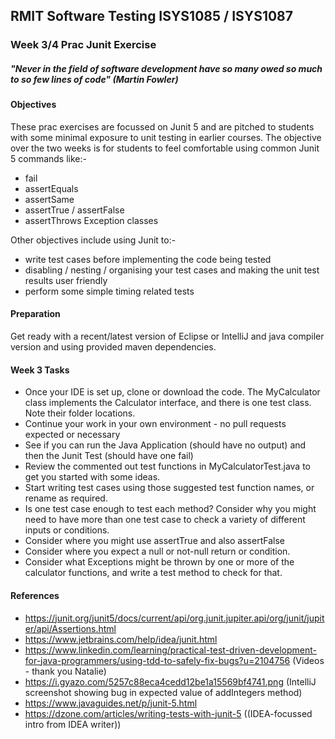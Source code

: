 ## RMIT Software Testing ISYS1085 / ISYS1087

### Week 3/4 Prac Junit Exercise 

##### "Never in the field of software development have so many owed so much to so few lines of code" (Martin Fowler)

#### Objectives
These prac exercises are focussed on Junit 5 and are pitched to students with some minimal exposure to unit testing in earlier courses. 
The objective over the two weeks is for students to feel comfortable using common Junit 5 commands like:- 
- fail 
- assertEquals
- assertSame 
- assertTrue / assertFalse
- assertThrows Exception classes

Other objectives include using Junit to:-
- write test cases before implementing the code being tested 
- disabling / nesting / organising your test cases and making the unit test results user friendly 
- perform some simple timing related tests  

#### Preparation

Get ready with a recent/latest version of Eclipse or IntelliJ and java compiler version and using provided maven dependencies.

#### Week 3 Tasks

* Once your IDE is set up, clone or download the code. The MyCalculator class implements the Calculator interface, and there is one test class. Note their folder locations.
* Continue your work in your own environment - no pull requests expected or necessary
* See if you can run the Java Application (should have no output) and then the Junit Test (should have one fail)
* Review the commented out test functions in MyCalculatorTest.java to get you started with some ideas.
* Start writing test cases using those suggested test function names, or rename as required.
* Is one test case enough to test each method? Consider why you might need to have more than one test case to check a variety of different inputs or conditions.
* Consider where you might use assertTrue and also assertFalse
* Consider where you expect a null or not-null return or condition.
* Consider what Exceptions might be thrown by one or more of the calculator functions, and write a test method to check for that.

#### References

* https://junit.org/junit5/docs/current/api/org.junit.jupiter.api/org/junit/jupiter/api/Assertions.html
* https://www.jetbrains.com/help/idea/junit.html
* https://www.linkedin.com/learning/practical-test-driven-development-for-java-programmers/using-tdd-to-safely-fix-bugs?u=2104756 (Videos - thank you Natalie)
* https://i.gyazo.com/5257c88eca4cedd12be1a15569bf4741.png (IntelliJ screenshot showing bug in expected value of addIntegers method)
* https://www.javaguides.net/p/junit-5.html
* https://dzone.com/articles/writing-tests-with-junit-5 ((IDEA-focussed intro from IDEA writer))
